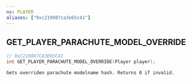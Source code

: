 ```yaml
---
ns: PLAYER
aliases: ["0xc219887ca3e65c41"]
---
```

## GET_PLAYER_PARACHUTE_MODEL_OVERRIDE

```c
// 0xC219887CA3E65C41
int GET_PLAYER_PARACHUTE_MODEL_OVERRIDE(Player player);
```

```
Gets overriden parachute modelname hash. Returns 0 if invalid.
```
